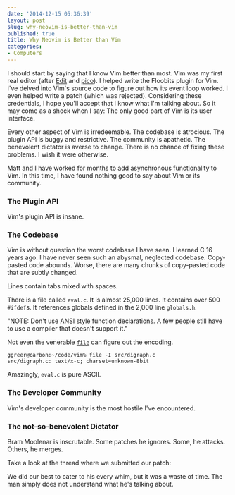 ```yaml
---
date: '2014-12-15 05:36:39'
layout: post
slug: why-neovim-is-better-than-vim
published: true
title: Why Neovim is Better than Vim
categories:
- Computers
---
```


I should start by saying that I know Vim better than most. Vim was my first real editor (after [Edit](https://en.wikipedia.org/wiki/MS-DOS_Editor) and [pico](http://en.wikipedia.org/wiki/Pico_%28text_editor%29)). I helped write the Floobits plugin for Vim. I've delved into Vim's source code to figure out how its event loop worked. I even helped write a patch (which was rejected). Considering these credentials, I hope you'll accept that I know what I'm talking about. So it may come as a shock when I say: The only good part of Vim is its user interface.

Every other aspect of Vim is irredeemable. The codebase is atrocious. The plugin API is buggy and restrictive. The community is apathetic. The benevolent dictator is averse to change. There is no chance of fixing these problems. I wish it were otherwise.





Matt and I have worked for months to add asynchronous functionality to Vim. In this time, I have found nothing good to say about Vim or its community.


### The Plugin API

Vim's plugin API is insane. 


### The Codebase

Vim is without question the worst codebase I have seen. I learned C 16 years ago. I have never seen such an abysmal, neglected codebase. Copy-pasted code abounds. Worse, there are many chunks of copy-pasted code that are subtly changed.

Lines contain tabs mixed with spaces.

There is a file called `eval.c`. It is almost 25,000 lines. It contains over 500 `#ifdef`s. It references globals defined in the 2,000 line `globals.h`.


"NOTE: Don't use ANSI style function declarations.  A few people still have to use a compiler that doesn't support it."



Not even the venerable [`file`](http://en.wikipedia.org/wiki/File_%28command%29) can figure out the encoding.

    ggreer@carbon:~/code/vim% file -I src/digraph.c 
    src/digraph.c: text/x-c; charset=unknown-8bit

Amazingly, `eval.c` is pure ASCII.


### The Developer Community

Vim's developer community is the most hostile I've encountered. 


### The not-so-benevolent Dictator

Bram Moolenar is inscrutable. Some patches he ignores. Some, he attacks. Others, he merges.

Take a look at the thread where we submitted our patch:

We did our best to cater to his every whim, but it was a waste of time. The man simply does not understand what he's talking about.

